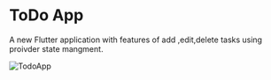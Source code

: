 # ToDo App

A new Flutter application with features of add ,edit,delete tasks using proivder state mangment.




![TodoApp](https://user-images.githubusercontent.com/69324228/107370119-6ca09000-6a97-11eb-93c8-868c06ddcbfa.gif)



